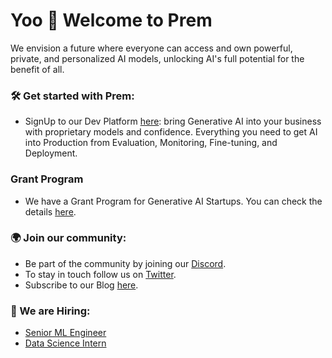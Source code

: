 # Yoo 🤙 Welcome to Prem

We envision a future where everyone can access and own powerful, private, and personalized AI models, unlocking AI's full potential for the benefit of all.

### 🛠️ Get started with Prem:

- SignUp to our Dev Platform [here](https://app.premai.io): bring Generative AI into your business with proprietary models and confidence. Everything you need to get AI into Production from Evaluation, Monitoring, Fine-tuning, and Deployment.

### Grant Program

- We have a Grant Program for Generative AI Startups. You can check the details [here](https://blog.premai.io/announcing-our-startup-grants-program/).

### 🌍 Join our community:

- Be part of the community by joining our [Discord](https://discord.com/invite/kpKk6vYVAn).
- To stay in touch follow us on [Twitter](https://twitter.com/premai_io).
- Subscribe to our Blog [here](https://blog.premai.io/). 

### 💼 We are Hiring:

- [Senior ML Engineer](https://premai.notion.site/Senior-Data-Scientist-Prem-1863f1e72c2f4d8894eb6e49154e9256?pvs=4)
- [Data Science Intern](https://premai.notion.site/Data-Science-Intern-Prem-85cc518494cb470fb4e484ed40e3e5f7?pvs=4)
